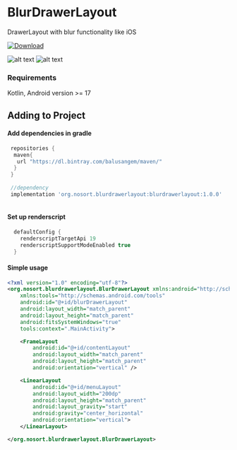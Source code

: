 # BlurDrawerLayout
DrawerLayout with blur functionality like iOS
 
 [ ![Download](https://api.bintray.com/packages/balusangem/maven/blurdrawerlayout/images/download.svg) ](https://bintray.com/balusangem/maven/blurdrawerlayout/_latestVersion)
 
![alt text](https://github.com/BALUSANGEM/BlurDrawerLayout/blob/master/BlurScreenShot1.png)
![alt text](https://github.com/BALUSANGEM/BlurDrawerLayout/blob/master/BlurScreenshot2.png)
### Requirements
Kotlin, Android version >= 17

## Adding to Project


#### Add dependencies in gradle

```groovy
 repositories {
  maven{
   url "https://dl.bintray.com/balusangem/maven/"
  }
 }
 
 //dependency
 implementation 'org.nosort.blurdrawerlayout:blurdrawerlayout:1.0.0'
 
```

#### Set up renderscript

```groovy
  defaultConfig {
    renderscriptTargetApi 19
    renderscriptSupportModeEnabled true
  }
```


#### Simple usage

```xml
<?xml version="1.0" encoding="utf-8"?>
<org.nosort.blurdrawerlayout.BlurDrawerLayout xmlns:android="http://schemas.android.com/apk/res/android"
    xmlns:tools="http://schemas.android.com/tools"
    android:id="@+id/blurDrawerLayout"
    android:layout_width="match_parent"
    android:layout_height="match_parent"
    android:fitsSystemWindows="true"
    tools:context=".MainActivity">

    <FrameLayout
        android:id="@+id/contentLayout"
        android:layout_width="match_parent"
        android:layout_height="match_parent"
        android:orientation="vertical" />

    <LinearLayout
        android:id="@+id/menuLayout"
        android:layout_width="200dp"
        android:layout_height="match_parent"
        android:layout_gravity="start"
        android:gravity="center_horizontal"
        android:orientation="vertical">
    </LinearLayout>

</org.nosort.blurdrawerlayout.BlurDrawerLayout>
```
